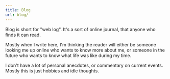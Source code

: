 ```yaml
---
title: Blog
url: blog/
---
```


Blog is short for "web log".
It's a sort of online journal,
that anyone who finds it can read.

Mostly when I write here,
I'm thinking the reader will either be someone looking me up online who wants to know more about me,
or someone in the future who wants to know what life was like during my time.

I don't have a lot of personal anecdotes,
or commentary on current events.
Mostly this is just hobbies and idle thoughts.
